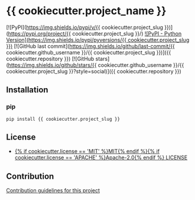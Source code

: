 # {{ cookiecutter.project_name }}

[![PyPI](https://img.shields.io/pypi/v/{{ cookiecutter.project_slug }})](https://pypi.org/project/{{ cookiecutter.project_slug }}/)
[![PyPI - Python Version](https://img.shields.io/pypi/pyversions/{{ cookiecutter.project_slug }})](https://www.python.org/downloads/)
[![GitHub last commit](https://img.shields.io/github/last-commit/{{ cookiecutter.github_username }}/{{ cookiecutter.project_slug }})]({{ cookiecutter.repository }})
[![GitHub stars](https://img.shields.io/github/stars/{{ cookiecutter.github_username }}/{{ cookiecutter.project_slug }}?style=social)]({{ cookiecutter.repository }})

## Installation

### pip

```
pip install {{ cookiecutter.project_slug }}
```

## License

* [{% if cookiecutter.license == 'MIT' %}MIT{% endif %}{% if cookiecutter.license == 'APACHE' %}Apache-2.0{% endif %} LICENSE](LICENSE)

## Contribution

[Contribution guidelines for this project](CONTRIBUTING.md)
